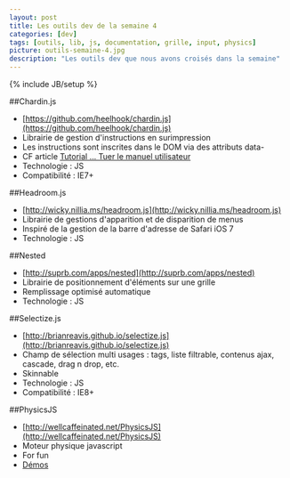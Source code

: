 ```yaml
---
layout: post
title: Les outils dev de la semaine 4
categories: [dev]
tags: [outils, lib, js, documentation, grille, input, physics]
picture: outils-semaine-4.jpg
description: "Les outils dev que nous avons croisés dans la semaine"
---
```

{% include JB/setup %}

##Chardin.js
- [https://github.com/heelhook/chardin.js](https://github.com/heelhook/chardin.js)
- Librairie de gestion d'instructions en surimpression
- Les instructions sont inscrites dans le DOM via des attributs data-
- CF article [Tutorial ... Tuer le manuel utilisateur](http://thecreativetechnology.com/2013/05/28/turotial/)
- Technologie : JS
- Compatibilité : IE7+

##Headroom.js
- [http://wicky.nillia.ms/headroom.js](http://wicky.nillia.ms/headroom.js)
- Librairie de gestions d'apparition et de disparition de menus
- Inspiré de la gestion de la barre d'adresse de Safari iOS 7
- Technologie : JS

##Nested
- [http://suprb.com/apps/nested](http://suprb.com/apps/nested)
- Librairie de positionnement d'éléments sur une grille
- Remplissage optimisé automatique
- Technologie : JS

##Selectize.js
- [http://brianreavis.github.io/selectize.js](http://brianreavis.github.io/selectize.js)
- Champ de sélection multi usages : tags, liste filtrable, contenus ajax, cascade, drag n drop, etc.
- Skinnable
- Technologie : JS
- Compatibilité : IE8+

##PhysicsJS
- [http://wellcaffeinated.net/PhysicsJS](http://wellcaffeinated.net/PhysicsJS)
- Moteur physique javascript
- For fun
- [Démos](http://wellcaffeinated.net/PhysicsJS/examples/#demo-3)